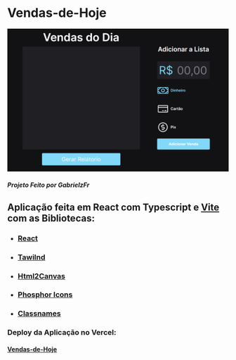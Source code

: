 # Vendas-de-Hoje
![Project image](https://github.com/gabrielzfr/Vendas-de-Hoje/blob/main/vendas-de-hoje/public/Vendas%20do%20DIa.png?raw=true)
##### Projeto Feito por GabrielzFr

## Aplicação feita em React com Typescript e [Vite](https://vitejs.dev/) com as Bibliotecas:

- ### [React](https://pt-br.reactjs.org/)
- ### [Tawilnd](https://tailwindcss.com/) 
- ### [Html2Canvas](https://html2canvas.hertzen.com/) 
- ### [Phosphor Icons](https://phosphoricons.com/) 
- ### [Classnames](https://jedwatson.github.io/classnames/)  

### Deploy da Aplicação no Vercel:

#### [Vendas-de-Hoje](https://vendas-de-hoje.vercel.app/)
